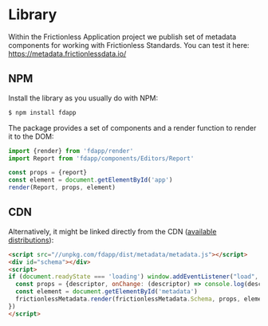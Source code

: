 # Library

Within the Frictionless Application project we publish set of metadata components for working with Frictionless Standards. You can test it here: https://metadata.frictionlessdata.io/

## NPM

Install the library as you usually do with NPM:

```bash
$ npm install fdapp
```

The package provides a set of components and a render function to render it to the DOM:

```javascript
import {render} from 'fdapp/render'
import Report from 'fdapp/components/Editors/Report'

const props = {report}
const element = document.getElementById('app')
render(Report, props, element)
```

## CDN

Alternatively, it might be linked directly from the CDN ([available distributions](https://unpkg.com/browse/fdapp/)):

```html
<script src="//unpkg.com/fdapp/dist/metadata/metadata.js"></script>
<div id="schema"></div>
<script>
if (document.readyState === 'loading') window.addEventListener("load", () => {
  const props = {descriptor, onChange: (descriptor) => console.log(descriptor)}
  const element = document.getElementById('metadata')
  frictionlessMetadata.render(frictionlessMetadata.Schema, props, element)
})
</script>
```
